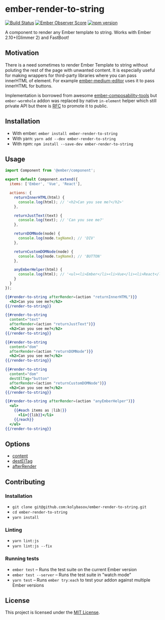 ember-render-to-string
==============================================================================

[![Build Status](https://travis-ci.org/kolybasov/ember-render-to-string.svg?branch=master)](https://travis-ci.org/kolybasov/ember-render-to-string)
[![Ember Observer Score](https://emberobserver.com/badges/ember-render-to-string.svg)](https://emberobserver.com/addons/ember-render-to-string)
[![npm version](https://badge.fury.io/js/ember-render-to-string.svg)](https://badge.fury.io/js/ember-render-to-string)

A component to render any Ember template to string. Works with Ember 2.10+(Glimmer 2) and FastBoot!

Motivation
------------------------------------------------------------------------------

There is a need sometimes to render Ember Template to string without poluting
the rest of the page with unwanted content. It is especially useful for
making wrappers for third-party libraries where you can pass innerHTML of element.
For example [ember-medium-editor](https://github.com/kolybasov/ember-medium-editor)
uses it to pass innerHTML for buttons.

Implementation is borrowed from awesome [ember-composability-tools](https://github.com/miguelcobain/ember-composability-tools#3-render-blocks-as-dom-but-not-to-the-document) but
`ember-wormhole` addon was replaced by native `in-element` helper which still
private API but there is [RFC](https://github.com/emberjs/rfcs/pull/287) to
promote it to public.

Installation
------------------------------------------------------------------------------

* With ember: `ember install ember-render-to-string` 
* With yarn: `yarn add --dev ember-render-to-string` 
* With npm: `npm install --save-dev ember-render-to-string`

Usage
------------------------------------------------------------------------------

```javascript
import Component from '@ember/component';

export default Component.extend({
  items: ['Ember', 'Vue', 'React'],

  actions: {
    returnInnerHTML(html) {
      console.log(html); // '<h2>Can you see me?</h2>'
    },

    returnJustText(text) {
      console.log(text); // 'Can you see me?'
    },

    returnDOMNode(node) {
      console.log(node.tagName); // 'DIV'
    },

    returnCustomDOMNode(node) {
      console.log(node.tagName); // 'BUTTON'
    },

    anyEmberHelper(html) {
      console.log(html); // '<ul><li>Ember</li><li>Vue</li><li>React</li></ul>'
    }
  }
});
```

```handlebars
{{#render-to-string afterRender=(action "returnInnerHTML")}}
  <h2>Can you see me?</h2>
{{/render-to-string}}

{{#render-to-string 
  content="text"
  afterRender=(action "returnJustText")}}
  <h2>Can you see me?</h2>
{{/render-to-string}}

{{#render-to-string
  content="dom"
  afterRender=(action "returnDOMNode")}}
  <h2>Can you see me?</h2>
{{/render-to-string}}

{{#render-to-string
  content="dom"
  destElTag="button"
  afterRender=(action "returnCustomDOMNode")}}
  <h2>Can you see me?</h2>
{{/render-to-string}}

{{#render-to-string afterRender=(action "anyEmberHelper")}}
  <ul>
    {{#each items as |lib|}}
      <li>{{lib}}</li>
    {{/each}}
  </ul>
{{/render-to-string}}
```

Options
------------------------------------------------------------------------------

* [content](./addon/components/render-to-string.js#L21)
* [destElTag](./addon/components/render-to-string.js#L31)
* [afterRender](./addon/components/render-to-string.js#L40)

Contributing
------------------------------------------------------------------------------

### Installation

* `git clone git@github.com:kolybasov/ember-render-to-string.git`
* `cd ember-render-to-string`
* `yarn install`

### Linting

* `yarn lint:js`
* `yarn lint:js --fix`

### Running tests

* `ember test` – Runs the test suite on the current Ember version
* `ember test --server` – Runs the test suite in "watch mode"
* `yarn test` – Runs `ember try:each` to test your addon against multiple Ember versions

License
------------------------------------------------------------------------------

This project is licensed under the [MIT License](LICENSE.md).
